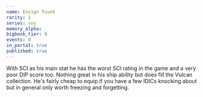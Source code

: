 ```yaml
---
name: Ensign Tuvok
rarity: 1
series: voy
memory_alpha:
bigbook_tier: 9
events: 0
in_portal: true
published: true
---
```


With SCI as his main stat he has the worst SCI rating in the game and a very poor DIP score too. Nothing great in his ship ability but does fill the Vulcan collection. He's fairly cheap to equip if you have a few IDICs knocking about but in general only worth freezing and forgetting.
